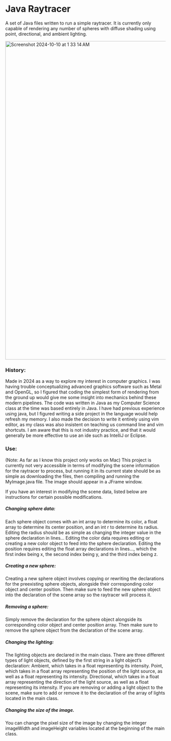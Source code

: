 # Java Raytracer
A set of Java files written to run a simple raytracer. It is currently only capable of rendering any number of spheres with diffuse shading using point, directional, and ambient lighting.

<img width="997" alt="Screenshot 2024-10-10 at 1 33 14 AM" src="https://github.com/user-attachments/assets/887e0444-c60e-456a-824d-a909b6d724f1">

### History:
Made in 2024 as a way to explore my interest in computer graphics. I was having trouble conceptualizing advanced graphics software such as Metal and OpenGL, so I figured that coding the simplest form of rendering from the ground up would give me some insight into mechanics behind these modern pipelines. The code was written in Java as my Computer Science class at the time was based entirely in Java. I have had previous experience using java, but I figured writing a side project in the language would help refresh my memory. I also made the decision to write it entirely using vim editor, as my class was also insistent on teaching us command line and vim shortcuts. I am aware that this is not industry practice, and that it would generally be more effective to use an ide such as IntelliJ or Eclipse.

### Use: 
(Note: As far as I know this project only works on Mac)
This project is currently not very accessible in terms of modifying the scene information for the raytracer to process, but running it in its current state should be as simple as downloading the files, then compiling and running the MyImage.java file. The image should appear in a JFrame window.

If you have an interest in modifying the scene data, listed below are instructions for certain possible modifications.
##### Changing sphere data:
   Each sphere object comes with an int array to determine its color, a float array to determine its center position, and an int r to determine its radius. 
   Editing the radius should be as simple as changing the integer value in the sphere declaration in lines…
   Editing the color data requires editing or creating a new color object to feed into the sphere declaration.
   Editing the position requires editing the float array declarations in lines…, which the first index being x, the second index being y, and the third index being z.
##### Creating a new sphere:
   Creating a new sphere object involves copying or rewriting the declarations for the preexisting sphere objects, alongside their corresponding color object and center position. Then make sure  to feed the new sphere object into the declaration of the scene array so the raytracer will process it.
##### Removing a sphere:
   Simply remove the declaration for the sphere object alongside its corresponding color object and center position array. Then make sure to remove the sphere object from the declaration of the scene array.
##### Changing the lighting:
   The lighting objects are declared in the main class. There are three different types of light objects, defined by the first string in a light object’s declaration:
   Ambient, which takes in a float representing its intensity.
   Point, which takes in a float array representing the position of the light source, as well as a float representing its intensity.
   Directional, which takes in a float array representing the direction of the light source, as well as a float representing its intensity.
If you are removing or adding a light object to the scene, make sure to add or remove it to the declaration of the array of lights located in the main class.
##### Changing the size of the image.
   You can change the pixel size of the image by changing the integer imageWidth and imageHeight variables located at the beginning of the main class.
